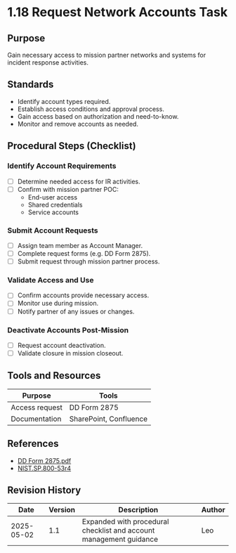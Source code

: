 # 1.18 Request Network Accounts Task

## Purpose

Gain necessary access to mission partner networks and systems for incident response activities.

## Standards

- Identify account types required.
- Establish access conditions and approval process.
- Gain access based on authorization and need-to-know.
- Monitor and remove accounts as needed.

## Procedural Steps (Checklist)

### Identify Account Requirements

- [ ] Determine needed access for IR activities.
- [ ] Confirm with mission partner POC:
  - End-user access
  - Shared credentials
  - Service accounts

### Submit Account Requests

- [ ] Assign team member as Account Manager.
- [ ] Complete request forms (e.g. DD Form 2875).
- [ ] Submit request through mission partner process.

### Validate Access and Use

- [ ] Confirm accounts provide necessary access.
- [ ] Monitor use during mission.
- [ ] Notify partner of any issues or changes.

### Deactivate Accounts Post-Mission

- [ ] Request account deactivation.
- [ ] Validate closure in mission closeout.

## Tools and Resources

| Purpose | Tools |
|---------|-------|
| Access request | DD Form 2875 |
| Documentation | SharePoint, Confluence |

## References

- [DD Form 2875.pdf](./dd2875.pdf)
- [NIST.SP.800-53r4](https://nvlpubs.nist.gov/nistpubs/SpecialPublications/NIST.SP.800-53r4.pdf)

## Revision History

| Date | Version | Description | Author |
|------|---------|-------------|--------|
| 2025-05-02 | 1.1 | Expanded with procedural checklist and account management guidance | Leo |
